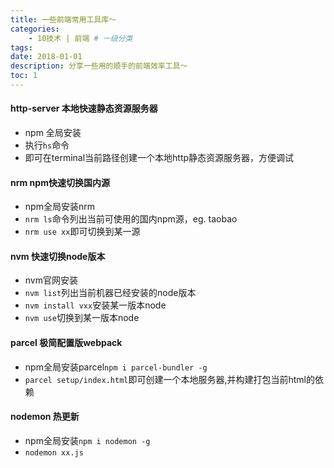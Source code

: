 ```yaml
---
title: 一些前端常用工具库～
categories:
    - 10技术 | 前端 # 一级分类
tags:
date: 2018-01-01
description: 分享一些用的顺手的前端效率工具～
toc: 1
---
```

#### http-server 本地快速静态资源服务器
- npm 全局安装
- 执行`hs`命令
- 即可在terminal当前路径创建一个本地http静态资源服务器，方便调试

#### nrm npm快速切换国内源
- npm全局安装nrm
- `nrm ls`命令列出当前可使用的国内npm源，eg. taobao
- `nrm use xx`即可切换到某一源

#### nvm 快速切换node版本
- nvm官网安装
- `nvm list`列出当前机器已经安装的node版本
- `nvm install vxx`安装某一版本node
- `nvm use`切换到某一版本node

#### parcel 极简配置版**webpack**
- npm全局安装parcel`npm i parcel-bundler -g`
- `parcel setup/index.html`即可创建一个本地服务器,并构建打包当前html的依赖

#### nodemon 热更新
- npm全局安装`npm i nodemon -g`
- `nodemon xx.js`